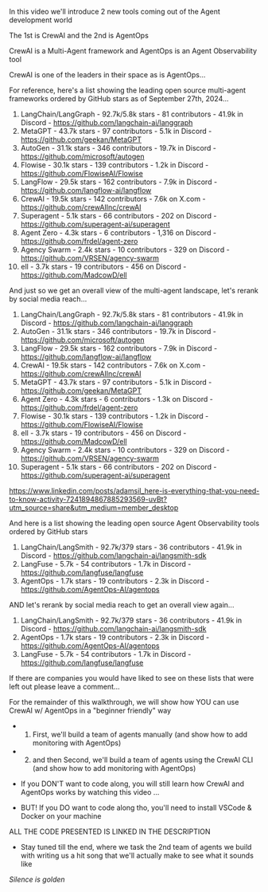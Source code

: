 In this video we'll introduce 2 new tools coming out of the Agent development world

The 1st is CrewAI and the 2nd is AgentOps

CrewAI is a Multi-Agent framework and AgentOps is an Agent Observability tool

CrewAI is one of the leaders in their space as is AgentOps...

For reference, here's a list showing the leading open source multi-agent frameworks ordered by GitHub stars as of September 27th, 2024...

1. LangChain/LangGraph - 92.7k/5.8k stars - 81 contributors - 41.9k in Discord - https://github.com/langchain-ai/langgraph
2. MetaGPT - 43.7k stars - 97 contributors - 5.1k in Discord - https://github.com/geekan/MetaGPT
3. AutoGen - 31.1k stars - 346 contributors - 19.7k in Discord - https://github.com/microsoft/autogen
4. Flowise - 30.1k stars - 139 contributors - 1.2k in Discord - https://github.com/FlowiseAI/Flowise
5. LangFlow - 29.5k stars - 162 contributors - 7.9k in Discord - https://github.com/langflow-ai/langflow
6. CrewAI - 19.5k stars - 142 contributors - 7.6k on X.com - https://github.com/crewAIInc/crewAI
7. Superagent - 5.1k stars - 66 contributors - 202 on Discord - https://github.com/superagent-ai/superagent
8. Agent Zero - 4.3k stars - 6 contributors - 1,316 on Discord - https://github.com/frdel/agent-zero
9. Agency Swarm - 2.4k stars - 10 contributors - 329 on Discord - https://github.com/VRSEN/agency-swarm
10. ell - 3.7k stars - 19 contributors - 456 on Discord - https://github.com/MadcowD/ell

And just so we get an overall view of the multi-agent landscape, let's rerank by social media reach...

1. LangChain/LangGraph - 92.7k/5.8k stars - 81 contributors - 41.9k in Discord - https://github.com/langchain-ai/langgraph
2. AutoGen - 31.1k stars - 346 contributors - 19.7k in Discord - https://github.com/microsoft/autogen
3. LangFlow - 29.5k stars - 162 contributors - 7.9k in Discord - https://github.com/langflow-ai/langflow
4. CrewAI - 19.5k stars - 142 contributors - 7.6k on X.com - https://github.com/crewAIInc/crewAI
5. MetaGPT - 43.7k stars - 97 contributors - 5.1k in Discord - https://github.com/geekan/MetaGPT
6. Agent Zero - 4.3k stars - 6 contributors - 1.3k on Discord - https://github.com/frdel/agent-zero
7. Flowise - 30.1k stars - 139 contributors - 1.2k in Discord - https://github.com/FlowiseAI/Flowise
8. ell - 3.7k stars - 19 contributors - 456 on Discord - https://github.com/MadcowD/ell
9. Agency Swarm - 2.4k stars - 10 contributors - 329 on Discord - https://github.com/VRSEN/agency-swarm
10. Superagent - 5.1k stars - 66 contributors - 202 on Discord - https://github.com/superagent-ai/superagent

https://www.linkedin.com/posts/adamsil_here-is-everything-that-you-need-to-know-activity-7241894867885293569-uvBt?utm_source=share&utm_medium=member_desktop

And here is a list showing the leading open source Agent Observability tools ordered by GitHub stars

1. LangChain/LangSmith - 92.7k/379 stars - 36 contributors - 41.9k in Discord - https://github.com/langchain-ai/langsmith-sdk 
2. LangFuse - 5.7k - 54 contributors - 1.7k in Discord - https://github.com/langfuse/langfuse
3. AgentOps - 1.7k stars - 19 contributors - 2.3k in Discord - https://github.com/AgentOps-AI/agentops

AND let's rerank by social media reach to get an overall view again...

1. LangChain/LangSmith - 92.7k/379 stars - 36 contributors - 41.9k in Discord - https://github.com/langchain-ai/langsmith-sdk
2. AgentOps - 1.7k stars - 19 contributors - 2.3k in Discord - https://github.com/AgentOps-AI/agentops
3. LangFuse - 5.7k - 54 contributors - 1.7k in Discord - https://github.com/langfuse/langfuse

If there are companies you would have liked to see on these lists that were left out please leave a comment...

For the remainder of this walkthrough, we will show how YOU can use CrewAI w/ AgentOps in a "beginner friendly" way

- 1) First, we'll build a team of agents manually (and show how to add monitoring with AgentOps)
- 2) and then Second, we'll build a team of agents using the CrewAI CLI (and show how to add monitoring with AgentOps)

- If you DON'T want to code along, you will still learn how CrewAI and AgentOps works by watching this video ...
- BUT! If you DO want to code along tho, you'll need to install VSCode & Docker on your machine

ALL THE CODE PRESENTED IS LINKED IN THE DESCRIPTION

- Stay tuned till the end, where we task the 2nd team of agents we build with writing us a hit song that we'll actually make to see what it sounds like

*Silence is golden*